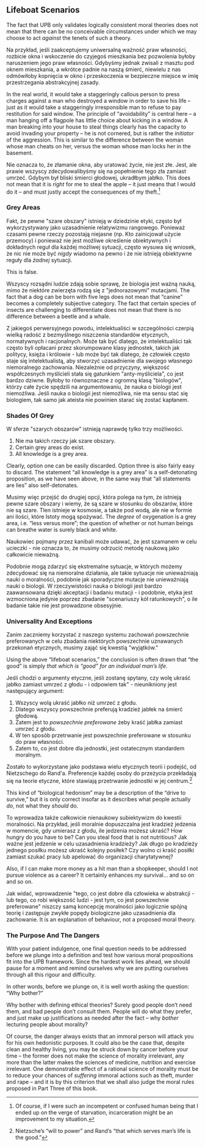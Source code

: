 ## Lifeboat Scenarios

The fact that UPB only validates logically consistent moral theories does not mean that there can be no conceivable circumstances under which we may choose to act *against* the tenets of such a theory.

Na przykład, jeśli zaakceptujemy uniwersalną ważność praw własności, rozbicie okna i wskoczenie do czyjegoś mieszkania bez pozwolenia byłoby naruszeniem jego praw własności. Gdybyśmy jednak zwisali z masztu pod oknem mieszkania, a wkrótce padnie na naszą śmierć, niewielu z nas odmówiłoby kopnięcia w okno i przeskoczenia w bezpieczne miejsce w imię przestrzegania abstrakcyjnej zasady.

In the real world, it would take a staggeringly callous person to press charges against a man who destroyed a window in order to save his life – just as it would take a staggeringly irresponsible man to refuse to pay restitution for said window. The principle of “avoidability” is central here – a man hanging off a flagpole has little choice about kicking in a window. A man breaking into your house to steal things clearly has the capacity to avoid invading your property – he is not cornered, but is rather the *initiator* of the aggression. This is similar to the difference between the woman whose man cheats on her, versus the woman whose man locks her in the basement.

Nie oznacza to, że złamanie okna, aby uratować życie, nie jest złe. Jest, ale prawie wszyscy zdecydowalibyśmy się na popełnienie tego zła zamiast umrzeć. Gdybym był bliski śmierci głodowej, ukradłbym jabłko. This does not mean that it is *right* for me to steal the apple – it just means that I would do it – and must justly accept the consequences of my theft.[^10]

### Grey Areas

Fakt, że pewne "szare obszary" istnieją w dziedzinie etyki, często był wykorzystywany jako uzasadnienie relatywizmu rangowego. Ponieważ czasami pewne rzeczy pozostają niejasne (np. Kto zainicjował użycie przemocy) i ponieważ nie jest możliwe określenie obiektywnych i dokładnych reguł dla każdej możliwej sytuacji, często wysuwa się wniosek, że nic nie może być *nigdy* wiadomo na pewno i że nie istnieją obiektywne reguły dla *żadnej* sytuacji.

This is false.

Wszyscy rozsądni ludzie zdają sobie sprawę, że biologia jest ważną nauką, mimo że niektóre zwierzęta rodzą się z "jednorazowymi" mutacjami. The fact that a dog can be born with five legs does not mean that “canine” becomes a completely subjective category. The fact that certain species of insects are challenging to differentiate does not mean that there is no difference between a beetle and a whale.

Z jakiegoś perwersyjnego powodu, intelektualiści w szczególności czerpią wielką radość z bezmyślnego niszczenia standardów etycznych, normatywnych i racjonalnych. Może tak być dlatego, że intelektualiści tak często byli opłacani przez skorumpowane klasy jednostek, takich jak politycy, księża i królowie - lub może być tak dlatego, że człowiek często staje się intelektualistą, aby stworzyć uzasadnienie dla swojego własnego niemoralnego zachowania. Niezależnie od przyczyny, większość współczesnych myślicieli stała się gatunkiem "anty-myśliciela", co jest bardzo dziwne. Byłoby to równoznaczne z ogromną klasą "biologów", którzy całe życie spędzili na argumentowaniu, że nauka o biologii jest niemożliwa. Jeśli nauka o biologii jest niemożliwa, nie ma sensu stać się biologiem, tak samo jak ateista nie powinien starać się zostać kapłanem.

### Shades Of Grey

W sferze "szarych obszarów" istnieją naprawdę tylko trzy możliwości.

1. Nie ma takich rzeczy jak szare obszary.
2. Certain grey areas do exist.
3. All knowledge is a grey area.

Clearly, option one can be easily discarded. Option three is also fairly easy to discard. The statement “all knowledge is a grey area” is a self-detonating proposition, as we have seen above, in the same way that “all statements are lies” also self-detonates.

Musimy więc przejść do drugiej opcji, która polega na tym, że istnieją pewne szare obszary i wiemy, że są szare w stosunku do obszarów, które nie są szare. Tlen istnieje w kosmosie, a także pod wodą, ale nie w formie ani ilości, które Istoty mogą spożywać. The *degree* of oxygenation is a grey area, i.e. “less versus more”; the question of whether or not human beings can breathe water is surely black and white.

Naukowiec pojmany przez kanibali może udawać, że jest szamanem w celu ucieczki - nie oznacza to, że musimy odrzucić metodę naukową jako całkowicie nieważną.

Podobnie mogą zdarzyć się ekstremalne sytuacje, w których możemy zdecydować się na niemoralne działania, ale takie sytuacje nie unieważniają nauki o moralności, podobnie jak sporadyczne mutacje nie unieważniają nauki o biologii. W rzeczywistości nauka o biologii jest bardzo zaawansowana dzięki akceptacji i badaniu mutacji - i podobnie, etyka jest wzmocniona jedynie poprzez zbadanie "scenariuszy kół ratunkowych", o ile badanie takie nie jest prowadzone obsesyjnie.

### Universality And Exceptions

Zanim zaczniemy korzystać z naszego systemu zachowań powszechnie preferowanych w celu zbadania niektórych powszechnie uznawanych przekonań etycznych, musimy zająć się kwestią "wyjątków."

Using the above “lifeboat scenarios,” the conclusion is often drawn that “the good” is simply *that which is “good” for an individual man’s life*.

Jeśli chodzi o argumenty etyczne, jeśli zostanę spytany, czy wolę ukraść jabłko zamiast umrzeć z głodu - i odpowiem tak" - nieunikniony jest następujący argument:

1. Wszyscy wolą ukraść jabłko niż umrzeć z głodu.
2. Dlatego wszyscy powszechnie preferują kradzież jabłek na śmierć głodową.
3. Zatem jest to *powszechnie preferowane* żeby kraść jabłka zamiast umrzeć z głodu.
4. W ten sposób przetrwanie jest powszechnie preferowane w stosunku do praw własności.
5. Zatem to, co jest dobre dla jednostki, jest ostatecznym standardem moralnym.

Zostało to wykorzystane jako podstawa wielu etycznych teorii i podejść, od Nietzschego do Rand'a. Preferencje każdej osoby do przeżycia przekładają się na teorie etyczne, które stawiają przetrwanie jednostki w jej centrum.[^11]

This kind of “biological hedonism” may be a description of the “drive to survive,” but it is only correct insofar as it describes what people actually *do*, not what they *should* do.

To wprowadza także całkowicie nienaukowy subiektywizm do kwestii moralności. Na przykład, jeśli moralnie dopuszczalna jest kradzież jedzenia w momencie, gdy umierasz z głodu, ile jedzenia możesz ukraść? How hungry do you have to be? Can you steal food that is not nutritious? Jak ważne jest jedzenie w celu uzasadnienia kradzieży? Jak długo po kradzieży jednego posiłku możesz ukraść kolejny posiłek? Czy wolno ci kraść posiłki zamiast szukać pracy lub apelować do organizacji charytatywnej?

Also, if I can make more money as a hit man than a shopkeeper, should I not pursue violence as a career? It certainly enhances *my* survival... and so on and so on.

Jak widać, wprowadzenie "tego, co jest dobre dla człowieka w abstrakcji - lub tego, co robi większość ludzi - jest tym, co jest powszechnie preferowane" niszczy samą koncepcję moralności jako logicznie spójną teorię i zastępuje zwykłe popędy biologiczne jako uzasadnienia dla zachowanie. It is an explanation of behaviour, not a proposed moral theory.

### The Purpose And The Dangers

With your patient indulgence, one final question needs to be addressed before we plunge into a definition and test how various moral propositions fit into the UPB framework. Since the hardest work lies ahead, we should pause for a moment and remind ourselves why we are putting ourselves through all this rigour and difficulty.

In other words, before we plunge on, it is well worth asking the question: “Why bother?”

Why bother with defining ethical theories? Surely good people don’t need them, and bad people don’t consult them. People will do what they prefer, and just make up justifications as needed after the fact – why *bother* lecturing people about morality?

Of course, the danger always exists that an immoral person will attack you for his own hedonistic purposes. It could also be the case that, despite clean and healthy living, you may be struck down by cancer before your time – the former does not make the science of morality irrelevant, any more than the latter makes the sciences of medicine, nutrition and exercise irrelevant. One demonstrable effect of a rational science of morality must be to reduce your chances of *suffering* immoral actions such as theft, murder and rape – and it is by this criterion that we shall also judge the moral rules proposed in Part Three of this book.

[^10]: Of course, if I were such an incompetent or confused human being that I ended up on the verge of starvation, incarceration might be an improvement to my situation.

[^11]: Nietzsche’s “will to power” and Rand’s “that which serves man’s life is the good.”